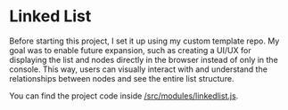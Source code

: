 # Linked List

Before starting this project, I set it up using my custom template repo. My goal was to enable future expansion, such as creating a UI/UX for displaying the list and nodes directly in the browser instead of only in the console. This way, users can visually interact with and understand the relationships between nodes and see the entire list structure.

You can find the project code inside [/src/modules/linkedlist.js](https://github.com/karldreta/LinkedList-OdinProject/blob/main/src/modules/linkedlist.js).
